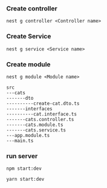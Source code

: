 ### Create controller

```
nest g controller <Controller name>

```

### Create Service

```
nest g service <Service name>

```

### Create module

```
nest g module <Module name>

```

```
src
---cats
-------dto
----------create-cat.dto.ts
-------interfaces
----------cat.interface.ts
-------cats.controller.ts
-------cats.module.ts
-------cats.service.ts
---app.module.ts
---main.ts
```

### run server
```
npm start:dev

yarn start:dev
```